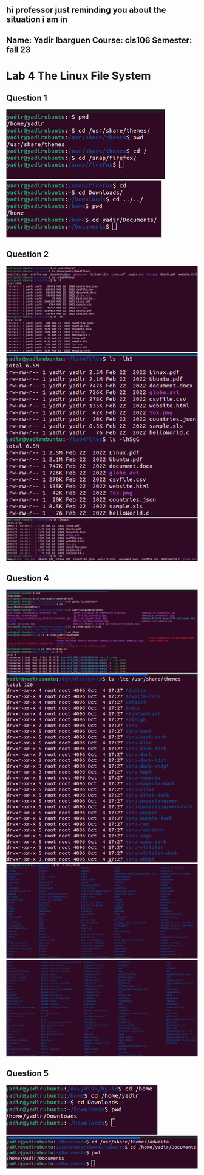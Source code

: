 hi professor just reminding you about the situation i am in 
---
Name: Yadir Ibarguen
Course: cis106
Semester: fall 23
---

# Lab 4 The Linux File System

## Question  1
![question1](lab4.1.png)<br>
![question1](lab4.1.2.png)<br>

## Question 2
![question2](lab4.2.1.png)<br>
![question2](lab4.2.2.png)<br>
![question2](lab4.2.3.png)<br>

## Question 4
![question4](lab4.4.1.png)<br>
![question4](lab4.4.2.png)<br>
![question4](lab4.4.3.png)<br>
![question4](lab4.4.4.png)<br>

## Question 5
![question5](lab4.5.png)<br>
![question5](lab4.5.2.png)<br>